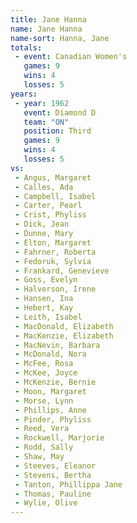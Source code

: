 ```yaml
---
title: Jane Hanna
name: Jane Hanna
name-sort: Hanna, Jane
totals:
 - event: Canadian Women's
   games: 9
   wins: 4
   losses: 5
years:
 - year: 1962
   event: Diamond D
   team: "ON"
   position: Third
   games: 9
   wins: 4
   losses: 5
vs:
 - Angus, Margaret
 - Calles, Ada
 - Campbell, Isabel
 - Carter, Pearl
 - Crist, Phyliss
 - Dick, Jean
 - Dunne, Mary
 - Elton, Margaret
 - Fahrner, Roberta
 - Fedoruk, Sylvia
 - Frankard, Genevieve
 - Goss, Evelyn
 - Halverson, Irene
 - Hansen, Ina
 - Hebert, Kay
 - Leith, Isabel
 - MacDonald, Elizabeth
 - MacKenzie, Elizabeth
 - MacNevin, Barbara
 - McDonald, Nora
 - McFee, Rosa
 - McKee, Joyce
 - McKenzie, Bernie
 - Moon, Margaret
 - Morse, Lynn
 - Phillips, Anne
 - Pinder, Phyliss
 - Reed, Vera
 - Rockwell, Marjorie
 - Rodd, Sally
 - Shaw, May
 - Steeves, Eleanor
 - Stevens, Bertha
 - Tanton, Phillippa Jane
 - Thomas, Pauline
 - Wylie, Olive
---
```

